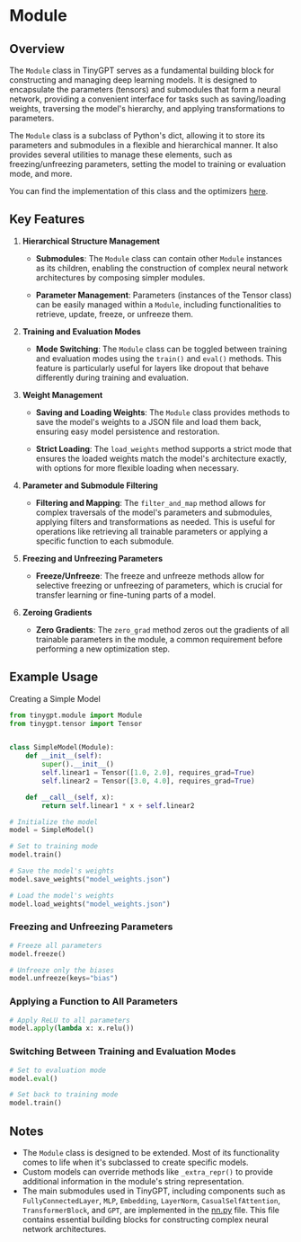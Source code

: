 # Module
## Overview
The `Module` class in TinyGPT serves as a fundamental building block for constructing and managing deep learning models. It is designed to encapsulate the parameters (tensors) and submodules that form a neural network, providing a convenient interface for tasks such as saving/loading weights, traversing the model's hierarchy, and applying transformations to parameters.

The `Module` class is a subclass of Python's dict, allowing it to store its parameters and submodules in a flexible and hierarchical manner. It also provides several utilities to manage these elements, such as freezing/unfreezing parameters, setting the model to training or evaluation mode, and more.

You can find the implementation of this class and the optimizers [here](../src/tinygpt/module.py).

## Key Features
1. __Hierarchical Structure Management__

    - __Submodules__: The `Module` class can contain other `Module` instances as its children, enabling the construction of complex neural network architectures by composing simpler modules.

    - __Parameter Management__: Parameters (instances of the Tensor class) can be easily managed within a `Module`, including functionalities to retrieve, update, freeze, or unfreeze them.

2. __Training and Evaluation Modes__

    - __Mode Switching__: The `Module` class can be toggled between training and evaluation modes using the `train()` and `eval()` methods. This feature is particularly useful for layers like dropout that behave differently during training and evaluation.

3. __Weight Management__

    - __Saving and Loading Weights__: The `Module` class provides methods to save the model's weights to a JSON file and load them back, ensuring easy model persistence and restoration.

    - __Strict Loading__: The `load_weights` method supports a strict mode that ensures the loaded weights match the model's architecture exactly, with options for more flexible loading when necessary.

4. __Parameter and Submodule Filtering__

    - __Filtering and Mapping__: The `filter_and_map` method allows for complex traversals of the model's parameters and submodules, applying filters and transformations as needed. This is useful for operations like retrieving all trainable parameters or applying a specific function to each submodule.

5. __Freezing and Unfreezing Parameters__

    - __Freeze/Unfreeze__: The freeze and unfreeze methods allow for selective freezing or unfreezing of parameters, which is crucial for transfer learning or fine-tuning parts of a model.

6. __Zeroing Gradients__

    - __Zero Gradients__: The `zero_grad` method zeros out the gradients of all trainable parameters in the module, a common requirement before performing a new optimization step.

## Example Usage
Creating a Simple Model

```python
from tinygpt.module import Module
from tinygpt.tensor import Tensor


class SimpleModel(Module):
    def __init__(self):
        super().__init__()
        self.linear1 = Tensor([1.0, 2.0], requires_grad=True)
        self.linear2 = Tensor([3.0, 4.0], requires_grad=True)

    def __call__(self, x):
        return self.linear1 * x + self.linear2

# Initialize the model
model = SimpleModel()

# Set to training mode
model.train()

# Save the model's weights
model.save_weights("model_weights.json")

# Load the model's weights
model.load_weights("model_weights.json")
```

### Freezing and Unfreezing Parameters

```python
# Freeze all parameters
model.freeze()

# Unfreeze only the biases
model.unfreeze(keys="bias")
```

### Applying a Function to All Parameters

```python
# Apply ReLU to all parameters
model.apply(lambda x: x.relu())
```

### Switching Between Training and Evaluation Modes

```python
# Set to evaluation mode
model.eval()

# Set back to training mode
model.train()
```

## Notes
  - The `Module` class is designed to be extended. Most of its functionality comes to life when it's subclassed to create specific models.
  - Custom models can override methods like `_extra_repr()` to provide additional information in the module's string representation.
  - The main submodules used in TinyGPT, including components such as `FullyConnectedLayer`, `MLP`, `Embedding`, `LayerNorm`, `CasualSelfAttention`, `TransformerBlock`, and `GPT`, are implemented in the [nn.py](../src/tinygpt/nn.py) file. This file contains essential building blocks for constructing complex neural network architectures.